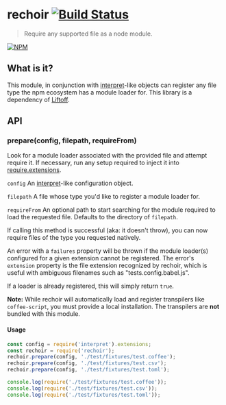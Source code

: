 # rechoir [![Build Status](https://secure.travis-ci.org/tkellen/js-rechoir.png)](http://travis-ci.org/tkellen/js-rechoir)
> Require any supported file as a node module.

[![NPM](https://nodei.co/npm/rechoir.png)](https://nodei.co/npm/rechoir/)

## What is it?
This module, in conjunction with [interpret]-like objects can register any file type the npm ecosystem has a module loader for. This library is a dependency of [Liftoff].

## API

### prepare(config, filepath, requireFrom)
Look for a module loader associated with the provided file and attempt require it.  If necessary, run any setup required to inject it into [require.extensions](http://nodejs.org/api/globals.html#globals_require_extensions).

`config` An [interpret]-like configuration object.  

`filepath` A file whose type you'd like to register a module loader for.

`requireFrom` An optional path to start searching for the module required to load the requested file.  Defaults to the directory of `filepath`.

If calling this method is successful (aka: it doesn't throw), you can now require files of the type you requested natively.

An error with a `failures` property will be thrown if the module loader(s) configured for a given extension cannot be registered.
The error's `extension` property is the file extension recognized by rechoir, which is useful with ambiguous filenames such as "tests.config.babel.js".

If a loader is already registered, this will simply return `true`.

**Note:** While rechoir will automatically load and register transpilers like `coffee-script`, you must provide a local installation. The transpilers are **not** bundled with this module.

#### Usage
```js
const config = require('interpret').extensions;
const rechoir = require('rechoir');
rechoir.prepare(config, './test/fixtures/test.coffee');
rechoir.prepare(config, './test/fixtures/test.csv');
rechoir.prepare(config, './test/fixtures/test.toml');

console.log(require('./test/fixtures/test.coffee'));
console.log(require('./test/fixtures/test.csv'));
console.log(require('./test/fixtures/test.toml'));
```

[interpret]: http://github.com/tkellen/js-interpret
[Liftoff]: http://github.com/tkellen/js-liftoff
